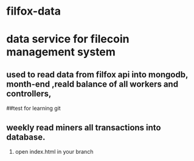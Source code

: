 # filfox-data
# data service for filecoin management system
## used to read data from filfox api into mongodb, month-end ,reald balance of all workers and controllers,
##test for learning git
## weekly read miners all transactions into database.

1. open index.html in your branch